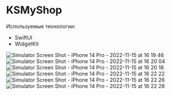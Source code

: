 # KSMyShop

Используемые технологии:

- SwiftUI
- WidgetKit


![Simulator Screen Shot - iPhone 14 Pro - 2022-11-15 at 16 19 46](https://user-images.githubusercontent.com/80915117/201931047-44fa18e7-b775-4439-9776-d90c4e70e392.png)
![Simulator Screen Shot - iPhone 14 Pro - 2022-11-15 at 16 20 04](https://user-images.githubusercontent.com/80915117/201931054-8b8126f5-00c6-4d9d-b1ea-25334f2ab496.png)
![Simulator Screen Shot - iPhone 14 Pro - 2022-11-15 at 16 20 18](https://user-images.githubusercontent.com/80915117/201931062-33d6ae20-7128-4d75-b406-756a1ab6b205.png)
![Simulator Screen Shot - iPhone 14 Pro - 2022-11-15 at 16 22 22](https://user-images.githubusercontent.com/80915117/201931071-0d60703a-af8f-49b5-9e05-b2d6a070709b.png)
![Simulator Screen Shot - iPhone 14 Pro - 2022-11-15 at 16 22 26](https://user-images.githubusercontent.com/80915117/201931077-3f6f171e-c384-4e35-977f-84991d484db7.png)
![Simulator Screen Shot - iPhone 14 Pro - 2022-11-15 at 16 22 28](https://user-images.githubusercontent.com/80915117/201931083-f65f6d5a-6349-45f1-aee5-f046d848ce2e.png)
